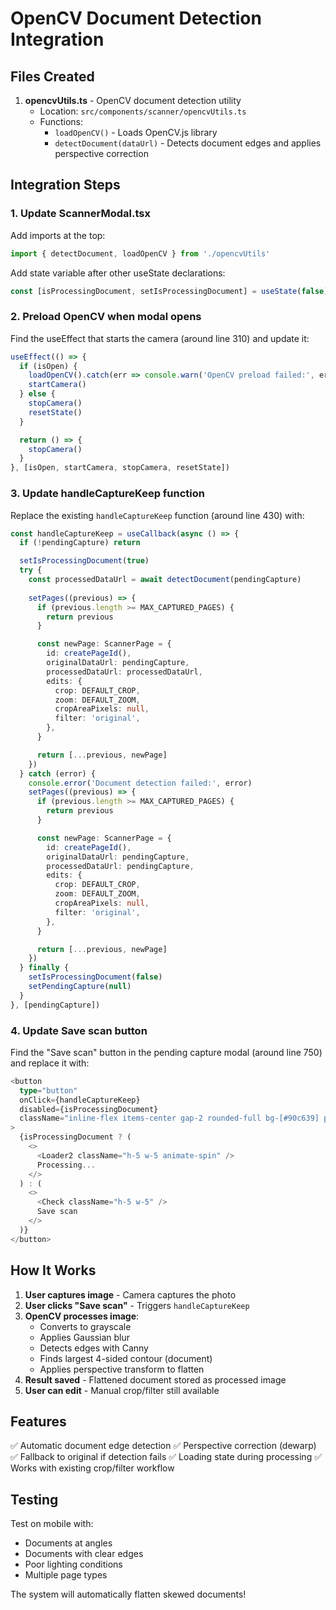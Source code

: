 # OpenCV Document Detection Integration

## Files Created

1. **opencvUtils.ts** - OpenCV document detection utility
   - Location: `src/components/scanner/opencvUtils.ts`
   - Functions:
     - `loadOpenCV()` - Loads OpenCV.js library
     - `detectDocument(dataUrl)` - Detects document edges and applies perspective correction

## Integration Steps

### 1. Update ScannerModal.tsx

Add imports at the top:
```typescript
import { detectDocument, loadOpenCV } from './opencvUtils'
```

Add state variable after other useState declarations:
```typescript
const [isProcessingDocument, setIsProcessingDocument] = useState(false)
```

### 2. Preload OpenCV when modal opens

Find the useEffect that starts the camera (around line 310) and update it:
```typescript
useEffect(() => {
  if (isOpen) {
    loadOpenCV().catch(err => console.warn('OpenCV preload failed:', err))
    startCamera()
  } else {
    stopCamera()
    resetState()
  }

  return () => {
    stopCamera()
  }
}, [isOpen, startCamera, stopCamera, resetState])
```

### 3. Update handleCaptureKeep function

Replace the existing `handleCaptureKeep` function (around line 430) with:
```typescript
const handleCaptureKeep = useCallback(async () => {
  if (!pendingCapture) return

  setIsProcessingDocument(true)
  try {
    const processedDataUrl = await detectDocument(pendingCapture)
    
    setPages((previous) => {
      if (previous.length >= MAX_CAPTURED_PAGES) {
        return previous
      }

      const newPage: ScannerPage = {
        id: createPageId(),
        originalDataUrl: pendingCapture,
        processedDataUrl: processedDataUrl,
        edits: {
          crop: DEFAULT_CROP,
          zoom: DEFAULT_ZOOM,
          cropAreaPixels: null,
          filter: 'original',
        },
      }

      return [...previous, newPage]
    })
  } catch (error) {
    console.error('Document detection failed:', error)
    setPages((previous) => {
      if (previous.length >= MAX_CAPTURED_PAGES) {
        return previous
      }

      const newPage: ScannerPage = {
        id: createPageId(),
        originalDataUrl: pendingCapture,
        processedDataUrl: pendingCapture,
        edits: {
          crop: DEFAULT_CROP,
          zoom: DEFAULT_ZOOM,
          cropAreaPixels: null,
          filter: 'original',
        },
      }

      return [...previous, newPage]
    })
  } finally {
    setIsProcessingDocument(false)
    setPendingCapture(null)
  }
}, [pendingCapture])
```

### 4. Update Save scan button

Find the "Save scan" button in the pending capture modal (around line 750) and replace it with:
```typescript
<button
  type="button"
  onClick={handleCaptureKeep}
  disabled={isProcessingDocument}
  className="inline-flex items-center gap-2 rounded-full bg-[#90c639] px-6 py-2.5 text-sm font-semibold text-white transition hover:bg-[#7ab332] disabled:bg-gray-400 disabled:cursor-not-allowed"
>
  {isProcessingDocument ? (
    <>
      <Loader2 className="h-5 w-5 animate-spin" />
      Processing...
    </>
  ) : (
    <>
      <Check className="h-5 w-5" />
      Save scan
    </>
  )}
</button>
```

## How It Works

1. **User captures image** - Camera captures the photo
2. **User clicks "Save scan"** - Triggers `handleCaptureKeep`
3. **OpenCV processes image**:
   - Converts to grayscale
   - Applies Gaussian blur
   - Detects edges with Canny
   - Finds largest 4-sided contour (document)
   - Applies perspective transform to flatten
4. **Result saved** - Flattened document stored as processed image
5. **User can edit** - Manual crop/filter still available

## Features

✅ Automatic document edge detection
✅ Perspective correction (dewarp)
✅ Fallback to original if detection fails
✅ Loading state during processing
✅ Works with existing crop/filter workflow

## Testing

Test on mobile with:
- Documents at angles
- Documents with clear edges
- Poor lighting conditions
- Multiple page types

The system will automatically flatten skewed documents!
